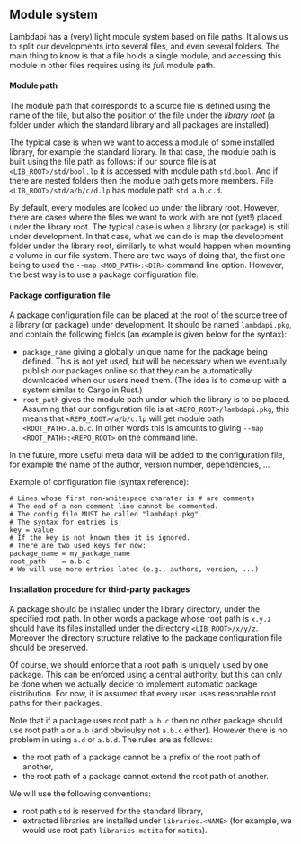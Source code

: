 Module system
-------------

Lambdapi has a (very) light module system based on file paths. It allows us to
split our developments into several files, and even several folders.  The main
thing to know is that a file holds a single module,  and accessing this module
in other files requires using its *full* module path.

#### Module path

The module path that corresponds to a source file is defined using the name of
the file, but also the position of the file under the *library root* (a folder
under which the standard library and all packages are installed).

The typical case is when we want to access a module of some installed library,
for example the standard library. In that case, the module path is built using
the file path as follows: if our source file is at `<LIB_ROOT>/std/bool.lp` it
is accessed with module path `std.bool`.  And if there are nested folders then
the module path gets more members. File `<LIB_ROOT>/std/a/b/c/d.lp` has module
path `std.a.b.c.d`.

By default, every modules are looked up under the library root. However, there
are cases where the files we want to work with are not (yet!) placed under the
library root.  The typical case is when a library (or package) is still  under 
development. In that case,  what we can do is map the development folder under
the library root, similarly to what would happen when mounting a volume in our
file system. There are two ways of doing that, the first one being to used the
`--map <MOD_PATH>:<DIR>` command line option.  However, the best way is to use
a package configuration file.

#### Package configuration file

A package configuration file can be placed at the root of the source tree of a
library (or package) under development. It should be named `lambdapi.pkg`, and
contain the following fields (an example is given below for the syntax):
 - `package_name` giving a globally unique name for the package being defined.
   This is not yet used,  but will be necessary when we eventually publish our
   packages online so that they can be automatically downloaded when our users
   need them. (The idea is to come up with a system similar to Cargo in Rust.)
 - `root_path` gives the module path under which the library is to be  placed.
   Assuming that our configuration file is at `<REPO_ROOT>/lambdapi.pkg`, this
   means that `<REPO_ROOT>/a/b/c.lp` will get module path `<ROOT_PATH>.a.b.c`.
   In other words this is amounts to giving `--map <ROOT_PATH>:<REPO_ROOT>` on
   the command line.

In the future,  more useful meta data will be added to the configuration file,
for example the name of the author, version number, dependencies, ...

Example of configuration file (syntax reference):
```
# Lines whose first non-whitespace charater is # are comments  
# The end of a non-comment line cannot be commented.
# The config file MUST be called "lambdapi.pkg".
# The syntax for entries is:
key = value
# If the key is not known then it is ignored.
# There are two used keys for now:
package_name = my_package_name
root_path    = a.b.c
# We will use more entries lated (e.g., authors, version, ...)
```

#### Installation procedure for third-party packages

A package should be installed under the library directory, under the specified
root path. In other words a package whose root path is `x.y.z` should have its
files installed under the directory `<LIB_ROOT>/x/y/z`. Moreover the directory
structure relative to the package configuration file should be preserved.

Of course, we should enforce that a root path is uniquely used by one package.
This can be enforced using a central authority, but this can only be done when
we actually decide to implement automatic package distribution. For now, it is
assumed that every user uses reasonable root paths for their packages.

Note that if a package uses root path `a.b.c` then no other package should use
root path `a` or `a.b` (and obvioulsy not `a.b.c` either). However there is no
problem in using `a.d` or `a.b.d`. The rules are as follows:
 - the root path of a package cannot be a prefix of the root path of another,
 - the root path of a package cannot extend the root path of another.

We will use the following conventions:
 - root path `std` is reserved for the standard library,
 - extracted libraries are installed under `libraries.<NAME>` (for example, we
   would use root path `libraries.matita` for `matita`).
